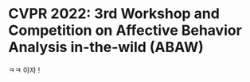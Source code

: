 # CVPR 2022: 3rd Workshop and Competition on Affective Behavior Analysis in-the-wild (ABAW)
ㅋㅋ 아자 !
